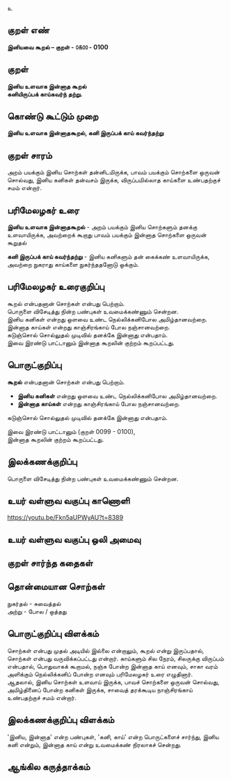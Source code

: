 உ

## குறள் எண் 

**இனியவை கூறல் – குறள் - ௦௧௦௦ - 0100**  

## குறள் 

**இனிய உளவாக இன்னாத கூறல்  
கனியிருப்பக் காய்கவர்ந் தற்று.** 

## கொண்டு கூட்டும் முறை

**இனிய உளவாக இன்னாதகூறல், கனி இருப்பக் காய் கவர்ந்தற்று**

## குறள் சாரம் 

அறம் பயக்கும் இனிய சொற்கள் தன்னிடமிருக்க, பாவம் பயக்கும் சொற்களை ஒருவன் சொல்வது, இனிய கனிகள் தன்வசம் இருக்க, விருப்பமில்லாத காய்களை உண்பதற்குச் சமம் என்றார்.

## பரிமேலழகர் உரை

**இனிய உளவாக இன்னாதகூறல்** - அறம் பயக்கும் இனிய சொற்களும் தனக்கு உளவாயிருக்க, அவற்றைக் கூறாது பாவம் பயக்கும் இன்னாத சொற்களை ஒருவன் கூறுதல்  

**கனி இருப்பக் காய் கவர்ந்தற்று** - இனிய கனிகளும் தன் கைக்கண் உளவாயிருக்க, அவற்றை நுகராது காய்களை நுகர்ந்ததனோடு ஒக்கும்.   

## பரிமேலழகர் உரைகுறிப்பு   

கூறல் என்பதனான் சொற்கள் என்பது பெற்றாம்.  
பொருளை விசேடித்து நின்ற பண்புகள் உவமைக்கண்ணும் சென்றன.  
இனிய கனிகள் என்றது ஒளவை உண்ட நெல்லிக்கனிபோல அமிழ்தானவற்றை.  
இன்னாத காய்கள் என்றது காஞ்சிரங்காய் போல நஞ்சானவற்றை.  
கடுஞ்சொல் சொல்லுதல் முடிவில் தனக்கே இன்னாது என்பதாம்.  
இவை இரண்டு பாட்டானும் இன்னாத கூறலின் குற்றம் கூறப்பட்டது.   

## பொருட்குறிப்பு 

**கூறல்** என்பதனான் சொற்கள் என்பது பெற்றாம்.  

* **இனிய கனிகள்** என்றது ஒளவை உண்ட நெல்லிக்கனிபோல அமிழ்தானவற்றை.  
* **இன்னாத காய்கள்** என்றது காஞ்சிரங்காய் போல நஞ்சானவற்றை.  

கடுஞ்சொல் சொல்லுதல் முடிவில் தனக்கே இன்னாது என்பதாம்.  

இவை இரண்டு பாட்டானும் (குறள் 0099 - 0100),  
இன்னாத கூறலின் குற்றம் கூறப்பட்டது.  

## இலக்கணக்குறிப்பு  

பொருளை விசேடித்து நின்ற பண்புகள் உவமைக்கண்ணும் சென்றன. 

## உயர் வள்ளுவ வகுப்பு காணொளி

https://youtu.be/Fkn5aUPWyAU?t=8389

## உயர் வள்ளுவ வகுப்பு ஒலி அமைவு 

 
## குறள் சார்ந்த கதைகள் 


## தொன்மையான சொற்கள்

நுகர்தல் - சுவைத்தல்   
அற்று   - போல / ஒத்தது  

## பொருட்குறிப்பு விளக்கம்

சொற்கள் என்பது முதல் அடியில் இல்லை என்றாலும், கூறல் என்று இருப்பதால், சொற்கள் என்பது வருவிக்கப்பட்டது என்றார். காய்களும் சில நேரம், சிலருக்கு விருப்பம் என்பதால், பொதுவாகக் கூறாமல், நஞ்சு போன்ற இன்னாத காய் எனவும், சாகா வரம் அளிக்கும் நெல்லிக்கனிப் போன்ற எனவும் பரிமேலழகர் உரை எழுதினார்.    
ஆதலால், இனிய சொற்கள் உளவாய் இருக்க, பாவச் சொற்களை ஒருவன் சொல்வது, அமிழ்தினைப் போன்ற கனிகள் இருக்க, சாவைத் தரக்கூடிய நாஞ்சிரங்காய் உண்பதற்குச் சமம் என்றார். 

## இலக்கணக்குறிப்பு விளக்கம்

'இனிய, இன்னாத' என்ற பண்புகள், 'கனி, காய்' என்ற பொருட்களைச் சார்ந்து, இனிய கனி என்றும், இன்னாத காய் என்று உவமைக்கண் நிரலாகச் சென்றது.  



## ஆங்கில கருத்தாக்கம் 



